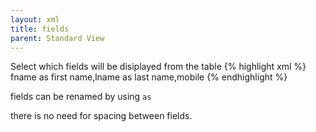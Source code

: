 ```yaml
---
layout: xml
title: fields
parent: Standard View
---
```

Select which fields will be disiplayed from the table
{% highlight xml %}
    <table>
        <fields>fname as first name,lname as last name,mobile</fields>
{% endhighlight %}

fields can be renamed by using `as`

there is no need for spacing between fields.
